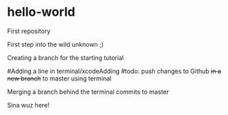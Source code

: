 # hello-world
First repository

First step into the wild unknown ;)

Creating a branch for the starting tutorial

#Adding a line in terminal/xcodeAdding
#todo: push changes to Github ~~in a new branch~~ to master using terminal

Merging a branch behind the terminal commits to master

Sina wuz here!